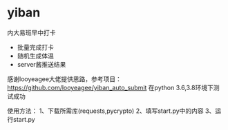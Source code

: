 # yiban
内大易班早中打卡

+ 批量完成打卡
+ 随机生成体温
+ server酱推送结果

感谢looyeagee大佬提供思路，参考项目：https://github.com/looyeagee/yiban_auto_submit
在python 3.6,3.8环境下测试成功

使用方法：
1、下载所需库(requests,pycrypto)
2、填写start.py中的内容
3、运行start.py
